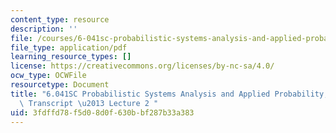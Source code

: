 ```yaml
---
content_type: resource
description: ''
file: /courses/6-041sc-probabilistic-systems-analysis-and-applied-probability-fall-2013/3fdffd78f5d08d0f630bbf287b33a383_MIT6_041SCF13_lec02_300k.mp4.pdf
file_type: application/pdf
learning_resource_types: []
license: https://creativecommons.org/licenses/by-nc-sa/4.0/
ocw_type: OCWFile
resourcetype: Document
title: "6.041SC Probabilistic Systems Analysis and Applied Probability, Fall 2013\
  \ Transcript \u2013 Lecture 2 "
uid: 3fdffd78-f5d0-8d0f-630b-bf287b33a383
---
```

